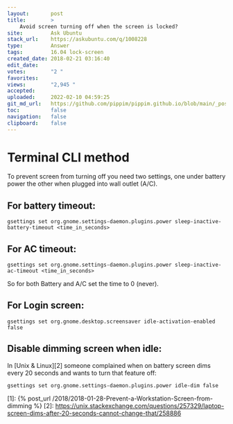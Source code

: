 ```yaml
---
layout:       post
title:        >
    Avoid screen turning off when the screen is locked?
site:         Ask Ubuntu
stack_url:    https://askubuntu.com/q/1008228
type:         Answer
tags:         16.04 lock-screen
created_date: 2018-02-21 03:16:40
edit_date:    
votes:        "2 "
favorites:    
views:        "2,945 "
accepted:     
uploaded:     2022-02-10 04:59:25
git_md_url:   https://github.com/pippim/pippim.github.io/blob/main/_posts/2018/2018-02-21-Avoid-screen-turning-off-when-the-screen-is-locked_.md
toc:          false
navigation:   false
clipboard:    false
---
```


# Terminal CLI method

To prevent screen from turning off you need two settings, one under battery power the other when plugged into wall outlet (A/C).

## For battery timeout:

``` 
gsettings set org.gnome.settings-daemon.plugins.power sleep-inactive-battery-timeout <time_in_seconds>
```

## For AC timeout:

``` 
gsettings set org.gnome.settings-daemon.plugins.power sleep-inactive-ac-timeout <time_in_seconds>
```

So for both Battery and A/C set the time to 0 (never).

## For Login screen:

``` 
gsettings set org.gnome.desktop.screensaver idle-activation-enabled false
```

## Disable dimming screen when idle:

In [Unix & Linux][2] someone complained when on battery screen dims every 20 seconds and wants to turn that feature off:

``` 
gsettings set org.gnome.settings-daemon.plugins.power idle-dim false
```


  [1]: {% post_url /2018/2018-01-28-Prevent-a-Workstation-Screen-from-dimming %}
  [2]: https://unix.stackexchange.com/questions/257329/laptop-screen-dims-after-20-seconds-cannot-change-that/258886
